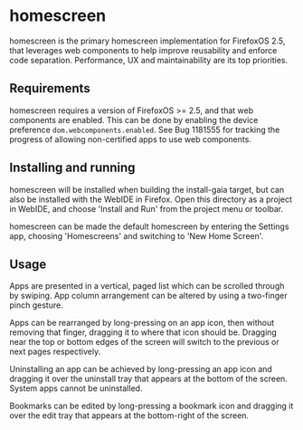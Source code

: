 # homescreen

homescreen is the primary homescreen implementation for FirefoxOS 2.5, that leverages web components to help improve reusability and enforce code separation. Performance, UX and maintainability are its top priorities.

## Requirements

homescreen requires a version of FirefoxOS >= 2.5, and that web components are enabled. This can be done by enabling the device preference `dom.webcomponents.enabled`. See Bug 1181555 for tracking the progress of allowing non-certified apps to use web components.

## Installing and running

homescreen will be installed when building the install-gaia target, but can also be installed with the WebIDE in Firefox. Open this directory as a project in WebIDE, and choose 'Install and Run' from the project menu or toolbar.

homescreen can be made the default homescreen by entering the Settings app, choosing 'Homescreens' and switching to 'New Home Screen'.

## Usage

Apps are presented in a vertical, paged list which can be scrolled through by swiping. App column arrangement can be altered by using a two-finger pinch gesture.

Apps can be rearranged by long-pressing on an app icon, then without removing that finger, dragging it to where that icon should be. Dragging near the top or bottom edges of the screen will switch to the previous or next pages respectively.

Uninstalling an app can be achieved by long-pressing an app icon and dragging it over the uninstall tray that appears at the bottom of the screen. System apps cannot be uninstalled.

Bookmarks can be edited by long-pressing a bookmark icon and dragging it over the edit tray that appears at the bottom-right of the screen.
